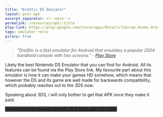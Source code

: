 ```yaml
---
title: "DraStic DS Emulator"
layout: post-apk
excerpt_separator: <!--more-->
permalink: /resources/apk/:title
play-link: https://play.google.com/store/apps/details?id=com.dsemu.drastic
tags: emulator retro
piracy: true
---
```


> _"DraStic is a fast emulator for Android that emulates a popular 2004 handheld console with two screens." - <a href="https://play.google.com/store/apps/details?id=com.dsemu.drastic" target="_blank">Play Store</a>_

Likely the best Nintendo DS Emulator that you can find for Android. All its features can be found via the Play Store link. My favourite part about this emulator is how it can make your games HD somehow, which means that however the DS and its game are well made for backwards compatibility, which probably reaches out to the 3DS now.

Speaking about 3DS, i will only bother to get that APK once they make it paid.

<div class="text-center">
    <a class="btn btn-dark btn-block w-100" onclick='apk("com.dsemu.drastic_r2.5.2.2a.apk")' target="_blank" style="text-decoration: none; background-color: #333;"> Download <b>com.dsemu.drastic_r2.5.2.2a.apk</b> (15.2 MB)</a>
</div>
